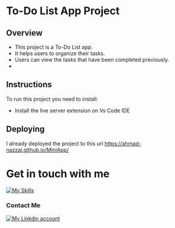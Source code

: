 # To-Do List App Project
## Overview
- This project is a To-Do List app.
- It helps users to organize their tasks.
- Users can view the tasks that have been completed previously.
- 
## Instructions
To run this project you need to install:
- Install the live server extension on Vs Code IDE

## Deploying
I already deployed the project to this url https://ahmad-nazzal.github.io/MiniApp/
# Get in touch with me
[![My Skills](https://skillicons.dev/icons?i=js,html,css,mysql,php)](https://ahmad-nazzal-portfolio.netlify.app/)
### Contact Me
[![My Linkdin account](https://skillicons.dev/icons?i=linkedin)]([https://www.linkedin.com/in/zeiad-habbab/](https://www.linkedin.com/in/ahmad-nazzal-b21143265/))
